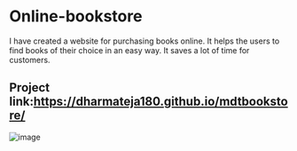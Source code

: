 # Online-bookstore

I have created a website for purchasing books online. It helps the users to find books of their choice in an easy way. It saves a lot of time for customers.

## Project link:https://dharmateja180.github.io/mdtbookstore/


![image](https://user-images.githubusercontent.com/106651499/210081596-670320a8-8fbf-4988-8da2-9b618a89db87.png)
